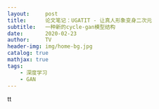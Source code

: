 ```yaml
---
layout:     post
title:      论文笔记：UGATIT - 让真人形象变身二次元
subtitle:   一种新的cycle-gan模型结构
date:       2020-02-23
author:     TV
header-img: img/home-bg.jpg
catalog: true
mathjax: true
tags:
    - 深度学习
    - GAN
---
```


tt

